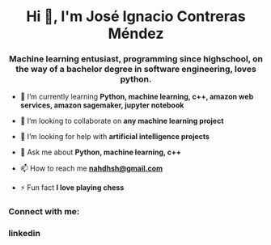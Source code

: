 <h1 align="center">Hi 👋, I'm José Ignacio Contreras Méndez</h1>
<h3 align="center">Machine learning entusiast, programming since highschool, on the way of a bachelor degree in software engineering, loves python.</h3>

- 🌱 I’m currently learning **Python, machine learning, c++, amazon web services, amazon sagemaker, jupyter notebook**

- 👯 I’m looking to collaborate on **any machine learning project**

- 🤝 I’m looking for help with **artificial intelligence projects**

- 💬 Ask me about **Python, machine learning, c++**

- 📫 How to reach me **nahdhsh@gmail.com**

- ⚡ Fun fact **I love playing chess**

<h3 align="left">Connect with me:</h3>
<p align="left">

<h3> linkedin <a href=www.linkedin.com/in/josé-ignacio-contreras-méndez-345291277/ target="blank"></a> </h3>
</p>

